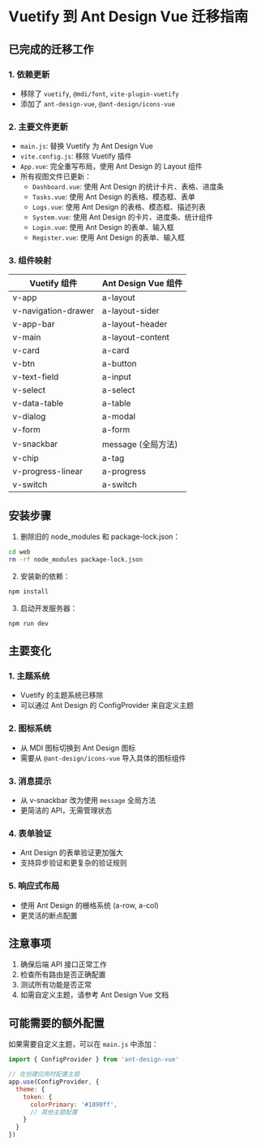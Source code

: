 # Vuetify 到 Ant Design Vue 迁移指南

## 已完成的迁移工作

### 1. 依赖更新
- 移除了 `vuetify`, `@mdi/font`, `vite-plugin-vuetify`
- 添加了 `ant-design-vue`, `@ant-design/icons-vue`

### 2. 主要文件更新
- `main.js`: 替换 Vuetify 为 Ant Design Vue
- `vite.config.js`: 移除 Vuetify 插件
- `App.vue`: 完全重写布局，使用 Ant Design 的 Layout 组件
- 所有视图文件已更新：
  - `Dashboard.vue`: 使用 Ant Design 的统计卡片、表格、进度条
  - `Tasks.vue`: 使用 Ant Design 的表格、模态框、表单
  - `Logs.vue`: 使用 Ant Design 的表格、模态框、描述列表
  - `System.vue`: 使用 Ant Design 的卡片、进度条、统计组件
  - `Login.vue`: 使用 Ant Design 的表单、输入框
  - `Register.vue`: 使用 Ant Design 的表单、输入框

### 3. 组件映射
| Vuetify 组件 | Ant Design Vue 组件 |
|-------------|-------------------|
| v-app | a-layout |
| v-navigation-drawer | a-layout-sider |
| v-app-bar | a-layout-header |
| v-main | a-layout-content |
| v-card | a-card |
| v-btn | a-button |
| v-text-field | a-input |
| v-select | a-select |
| v-data-table | a-table |
| v-dialog | a-modal |
| v-form | a-form |
| v-snackbar | message (全局方法) |
| v-chip | a-tag |
| v-progress-linear | a-progress |
| v-switch | a-switch |

## 安装步骤

1. 删除旧的 node_modules 和 package-lock.json：
```bash
cd web
rm -rf node_modules package-lock.json
```

2. 安装新的依赖：
```bash
npm install
```

3. 启动开发服务器：
```bash
npm run dev
```

## 主要变化

### 1. 主题系统
- Vuetify 的主题系统已移除
- 可以通过 Ant Design 的 ConfigProvider 来自定义主题

### 2. 图标系统
- 从 MDI 图标切换到 Ant Design 图标
- 需要从 `@ant-design/icons-vue` 导入具体的图标组件

### 3. 消息提示
- 从 v-snackbar 改为使用 `message` 全局方法
- 更简洁的 API，无需管理状态

### 4. 表单验证
- Ant Design 的表单验证更加强大
- 支持异步验证和更复杂的验证规则

### 5. 响应式布局
- 使用 Ant Design 的栅格系统 (a-row, a-col)
- 更灵活的断点配置

## 注意事项

1. 确保后端 API 接口正常工作
2. 检查所有路由是否正确配置
3. 测试所有功能是否正常
4. 如需自定义主题，请参考 Ant Design Vue 文档

## 可能需要的额外配置

如果需要自定义主题，可以在 `main.js` 中添加：

```javascript
import { ConfigProvider } from 'ant-design-vue'

// 在创建应用时配置主题
app.use(ConfigProvider, {
  theme: {
    token: {
      colorPrimary: '#1890ff',
      // 其他主题配置
    }
  }
})
```